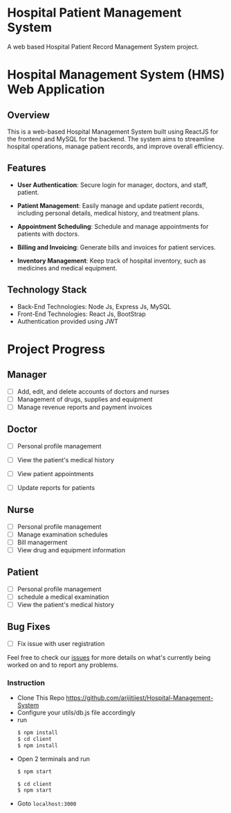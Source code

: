 # Hospital Patient Management System
A web based Hospital Patient Record Management System project.

# Hospital Management System (HMS) Web Application

## Overview

This is a web-based Hospital Management System built using ReactJS for the frontend and MySQL for the backend. The system aims to streamline hospital operations, manage patient records, and improve overall efficiency.

## Features

- **User Authentication**: Secure login for manager, doctors, and staff, patient.

- **Patient Management**: Easily manage and update patient records, including personal details, medical history, and treatment plans.

- **Appointment Scheduling**: Schedule and manage appointments for patients with doctors.

- **Billing and Invoicing**: Generate bills and invoices for patient services.

- **Inventory Management**: Keep track of hospital inventory, such as medicines and medical equipment.
  
## Technology Stack
* Back-End Technologies: Node Js, Express Js, MySQL
* Front-End Technologies: React Js, BootStrap
* Authentication provided using JWT


# Project Progress
## Manager
- [ ] Add, edit, and delete accounts of doctors and nurses
- [ ] Management of drugs, supplies and equipment
- [ ] Manage revenue reports and payment invoices

## Doctor
- [ ] Personal profile management
- [ ] View the patient's medical history
- [ ] View patient appointments
- [ ] Update reports for patients


## Nurse
- [ ] Personal profile management
- [ ] Manage examination schedules
- [ ] Bill managerment
- [ ] View drug and equipment information

## Patient
- [ ] Personal profile management
- [ ] schedule a medical examination
- [ ] View the patient's medical history

## Bug Fixes
- [ ] Fix issue with user registration


Feel free to check our [issues](https://github.com/NguyenDuc48/hms/issues) for more details on what's currently being worked on and to report any problems.



### Instruction
* Clone This Repo https://github.com/arijitiiest/Hospital-Management-System
* Configure your utils/db.js file accordingly
* run 
  ``` bash
  $ npm install
  $ cd client
  $ npm install
  ```
* Open 2 terminals and run
  ``` bash
  $ npm start
  ```
  ```bash
  $ cd client
  $ npm start
  ```
* Goto `localhost:3000`
